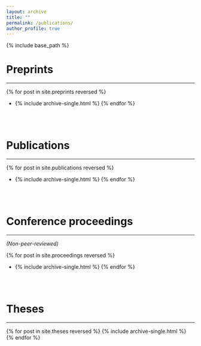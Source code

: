 ```yaml
---
layout: archive
title: ""
permalink: /publications/
author_profile: true
---
```


{% include base_path %}

# Preprints

---




{% for post in site.preprints reversed %}
  * {% include archive-single.html %}
{% endfor %}

<br/><br/>



# Publications

---



{% for post in site.publications reversed %}
   * {% include archive-single.html %}
{% endfor %}



<br/><br/>



# Conference proceedings

---



*(Non-peer-reviewed)*

{% for post in site.proceedings reversed %}
  * {% include archive-single.html %}
{% endfor %}



<br/><br/>



# Theses

---



{% for post in site.theses reversed %}
 {% include archive-single.html %}
{% endfor %}
